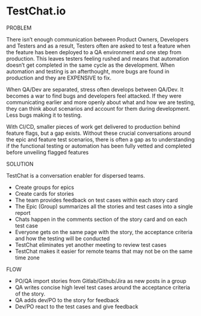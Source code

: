 # TestChat.io

PROBLEM

There isn’t enough communication between Product Owners, Developers and Testers and as a result, Testers often are asked to test a feature when the feature has been deployed to a QA environment and one step from production. This leaves testers feeling rushed and means that automation doesn’t get completed in the same cycle as the development. When automation and testing is an afterthought, more bugs are found in production and they are EXPENSIVE to fix. 

When QA/Dev are separated, stress often develops between QA/Dev. It becomes a war to find bugs and developers feel attacked. If they were communicating earlier and more openly about what and how we are testing, they can think about scenarios and account for them during development. Less bugs making it to testing.

With CI/CD, smaller pieces of work get delivered to production behind feature flags, but a gap exists. Without these crucial conversations around the epic and feature test scenarios, there is often a gap as to understanding if the functional testing or automation has been fully vetted and completed before unveiling flagged features


SOLUTION

TestChat is a conversation enabler for dispersed teams.
- Create groups for epics
- Create cards for stories
- The team provides feedback on test cases within each story card
- The Epic (Group) summarizes all the stories and test cases into a single report
- Chats happen in the comments section of the story card and on each test case
- Everyone gets on the same page with the story, the acceptance criteria and how the testing will be conducted 
- TestChat eliminates yet another meeting to review test cases
- TestChat makes it easier for remote teams that may not be on the same time zone 

FLOW

- PO/QA import stories from Gitlab/Github/Jira as new posts in a group
- QA writes concise high level test cases around the acceptance criteria of the story.
- QA adds dev/PO to the story for feedback
- Dev/PO react to the test cases and give feedback
